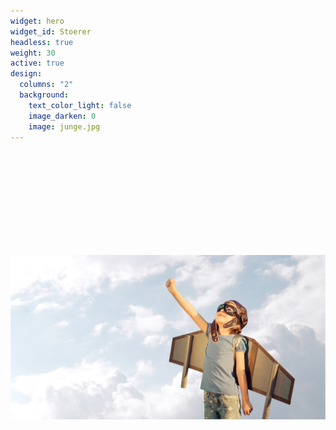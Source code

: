 ```yaml
---
widget: hero
widget_id: Stoerer
headless: true
weight: 30
active: true
design:
  columns: "2"
  background:
    text_color_light: false
    image_darken: 0
    image: junge.jpg
---
```

<br>

<br>

<br>

<br>

<br>

<br>

<br>

<br>

<br>

![](/assets/media/junge.jpg)